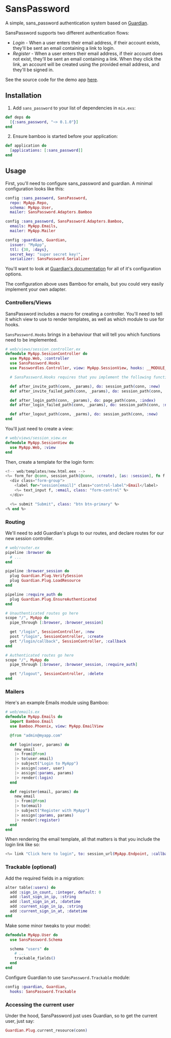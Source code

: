 # SansPassword

A simple, sans_password authentication system based on [Guardian](https://github.com/ueberauth/guardian).

SansPassword supports two different authentication flows:

+ _Login_ - When a user enters their email address, if their account exists, they'll be sent an email containing a link to login.
+ _Register_ - When a user enters their email address, if their account does not exist, they'll be sent an email containing a link. When they click the link, an account will be created using the provided email address, and they'll be signed in.

See the source code for the demo app [here](https://github.com/promptworks/sans_password_demo).

## Installation

1. Add `sans_password` to your list of dependencies in `mix.exs`:

```elixir
def deps do
  [{:sans_password, "~> 0.1.0"}]
end
```

2. Ensure bamboo is started before your application:

```elixir
def application do
  [applications: [:sans_password]]
end
```

## Usage

First, you'll need to configure sans_password and guardian. A minimal configuration looks like this:

```elixir
config :sans_password, SansPassword,
  repo: MyApp.Repo,
  schema: MyApp.User,
  mailer: SansPassword.Adapters.Bamboo

config :sans_password, SansPassword.Adapters.Bamboo,
  emails: MyApp.Emails,
  mailer: MyApp.Mailer

config :guardian, Guardian,
  issuer: "MyApp",
  ttl: {30, :days},
  secret_key: "super secret key!",
  serializer: SansPassword.Serializer
```

You'll want to look at [Guardian's documentation](https://github.com/ueberauth/guardian) for all of it's configuration options.

The configuration above uses Bamboo for emails, but you could very easily implement your own adapter.

### Controllers/Views

SansPassword includes a macro for creating a controller. You'll need to tell it which view to use to render templates, as well as which module to use for hooks.

`SansPassword.Hooks` brings in a behaviour that will tell you which functions need to be implemented.

```elixir
# web/views/session_controller.ex
defmodule MyApp.SessionController do
  use MyApp.Web, :controller
  use SansPassword.Hooks
  use Passwordles.Controller, view: MyApp.SessionView, hooks: __MODULE__

  # SansPassword.Hooks requires that you implement the following functions:

  def after_invite_path(conn, _params), do: session_path(conn, :new)
  def after_invite_failed_path(conn, _params), do: session_path(conn, :new)

  def after_login_path(conn, _params), do: page_path(conn, :index)
  def after_login_failed_path(conn, _params), do: session_path(conn, :new)

  def after_logout_path(conn, _parms), do: session_path(conn, :new)
end
```

You'll just need to create a view:

```elixir
# web/views/session_view.ex
defmodule MyApp.SessionView do
  use MyApp.Web, :view
end
```

Then, create a template for the login form:

```eex
<!-- web/templates/new.html.eex -->
<%= form_for @conn, session_path(@conn, :create), [as: :session], fn f -> %>
  <div class="form-group">
    <label for="session[email]" class="control-label">Email</label>
    <%= text_input f, :email, class: "form-control" %>
  </div>

  <%= submit "Submit", class: "btn btn-primary" %>
<% end %>
```

### Routing

We'll need to add Guardian's plugs to our routes, and declare routes for our new session controller.

```elixir
# web/router.ex
pipeline :browser do
  # ...
end

pipeline :browser_session do
  plug Guardian.Plug.VerifySession
  plug Guardian.Plug.LoadResource
end

pipeline :require_auth do
  plug Guardian.Plug.EnsureAuthenticated
end

# Unauthenticated routes go here
scope "/", MyApp do
  pipe_through [:browser, :browser_session]

  get "/login", SessionController, :new
  post "/login", SessionController, :create
  get "/login/callback", SessionController, :callback
end

# Authenticated routes go here
scope "/", MyApp do
  pipe_through [:browser, :browser_session, :require_auth]

  get "/logout", SessionController, :delete
end
```

### Mailers

Here's an example Emails module using Bamboo:

```elixir
# web/emails.ex
defmodule MyApp.Emails do
  import Bamboo.Email
  use Bamboo.Phoenix, view: MyApp.EmailView

  @from "admin@myapp.com"

  def login(user, params) do
    new_email
    |> from(@from)
    |> to(user.email)
    |> subject("Login to MyApp")
    |> assign(:user, user)
    |> assign(:params, params)
    |> render(:login)
  end

  def register(email, params) do
    new_email
    |> from(@from)
    |> to(email)
    |> subject("Register with MyApp")
    |> assign(:params, params)
    |> render(:register)
  end
end
```

When rendering the email template, all that matters is that you include the login link like so:

```eex
<%= link "Click here to login", to: session_url(MyApp.Endpoint, :callback, @params) %>
```

### Trackable (optional)

Add the required fields in a migration:

```elixir
alter table(:users) do
  add :sign_in_count, :integer, default: 0
  add :last_sign_in_ip, :string
  add :last_sign_in_at, :datetime
  add :current_sign_in_ip, :string
  add :current_sign_in_at, :datetime
end
```

Make some minor tweaks to your model:

```elixir
defmodule MyApp.User do
  use SansPassword.Schema

  schema "users" do
    # ...
    trackable_fields()
  end
end
```

Configure Guardian to use `SansPassword.Trackable` module:

```elixir
config :guardian, Guardian,
  hooks: SansPassword.Trackable
```

### Accessing the current user

Under the hood, SansPassword just uses Guardian, so to get the current user, just say:

```elixir
Guardian.Plug.current_resource(conn)
```
